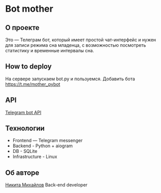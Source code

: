 # Bot mother

## О проекте 
Это — Телеграм бот, который имеет простой чат-интерфейс и нужен для записи режима сна младенца, с возможностью посмотреть статистику и временные интервалы сна.

## How to deploy
На сервере запускаем bot.py и пользуемся.
Добавить бота https://t.me/mother_pybot

## API
[Telegram bot API](https://core.telegram.org/bots/api)

## Технологии
* Frontend — Telegram messenger
* Backend - Python + aiogram
* DB - SQLite
* Infrastructure - Linux

## Об авторе
[Никита Михайлов](https://github.com/Nikson276)
Back-end developer
